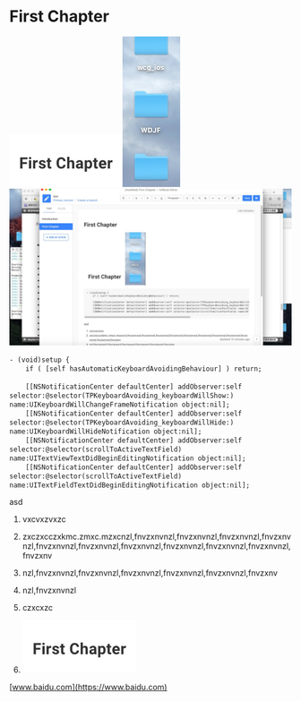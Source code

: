 # First Chapter

![](/assets/屏幕快照%202017-02-28%20下午2.46.40.jpg)![](/assets/屏幕快照%202017-02-28%20下午2.47.28.jpg)![](/assets/屏幕快照%202017-02-28%20下午3.09.48.jpg)

```
- (void)setup {
    if ( [self hasAutomaticKeyboardAvoidingBehaviour] ) return;

    [[NSNotificationCenter defaultCenter] addObserver:self selector:@selector(TPKeyboardAvoiding_keyboardWillShow:) name:UIKeyboardWillChangeFrameNotification object:nil];
    [[NSNotificationCenter defaultCenter] addObserver:self selector:@selector(TPKeyboardAvoiding_keyboardWillHide:) name:UIKeyboardWillHideNotification object:nil];
    [[NSNotificationCenter defaultCenter] addObserver:self selector:@selector(scrollToActiveTextField) name:UITextViewTextDidBeginEditingNotification object:nil];
    [[NSNotificationCenter defaultCenter] addObserver:self selector:@selector(scrollToActiveTextField) name:UITextFieldTextDidBeginEditingNotification object:nil];
```

asd

1. vxcvxzvxzc
2. zxczxcczxkmc.zmxc.mzxcnzl,fnvzxnvnzl,fnvzxnvnzl,fnvzxnvnzl,fnvzxnvnzl,fnvzxnvnzl,fnvzxnvnzl,fnvzxnvnzl,fnvzxnvnzl,fnvzxnvnzl,fnvzxnvnzl,fnvzxnv
3. nzl,fnvzxnvnzl,fnvzxnvnzl,fnvzxnvnzl,fnvzxnvnzl,fnvzxnvnzl,fnvzxnv
4. nzl,fnvzxnvnzl

5. czxcxzc

6. ![](/assets/屏幕快照%202017-02-28%20下午2.46.40.jpg)

[www.baidu.com](https://www.baidu.com)

